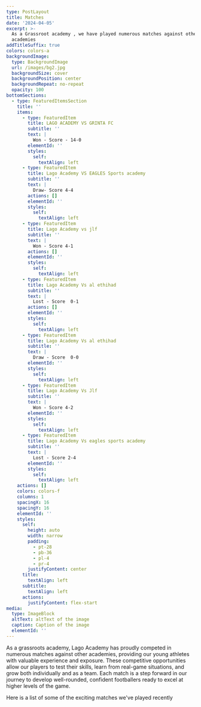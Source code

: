 ```yaml
---
type: PostLayout
title: Matches
date: '2024-04-05'
excerpt: >-
  As a Grassroot academy , we have played numerous matches against other
  academies
addTitleSuffix: true
colors: colors-a
backgroundImage:
  type: BackgroundImage
  url: /images/bg2.jpg
  backgroundSize: cover
  backgroundPosition: center
  backgroundRepeat: no-repeat
  opacity: 100
bottomSections:
  - type: FeaturedItemsSection
    title: ''
    items:
      - type: FeaturedItem
        title: LAGO ACADEMY VS GRINTA FC
        subtitle: ''
        text: |
          Won - Score - 14-0
        elementId: ''
        styles:
          self:
            textAlign: left
      - type: FeaturedItem
        title: Lago Academy VS EAGLES Sports academy
        subtitle: ''
        text: |
          Draw- Score 4-4
        actions: []
        elementId: ''
        styles:
          self:
            textAlign: left
      - type: FeaturedItem
        title: Lago Academy vs jlf
        subtitle: ''
        text: |
          Won - Score 4-1
        actions: []
        elementId: ''
        styles:
          self:
            textAlign: left
      - type: FeaturedItem
        title: Lago Academy Vs al ethihad
        subtitle: ''
        text: |
          Lost - Score  0-1
        actions: []
        elementId: ''
        styles:
          self:
            textAlign: left
      - type: FeaturedItem
        title: Lago Academy Vs al ethihad
        subtitle: ''
        text: |
          Draw - Score  0-0
        elementId: ''
        styles:
          self:
            textAlign: left
      - type: FeaturedItem
        title: Lago Academy Vs Jlf
        subtitle: ''
        text: |
          Won - Score 4-2
        elementId: ''
        styles:
          self:
            textAlign: left
      - type: FeaturedItem
        title: Lago Academy Vs eagles sports academy
        subtitle: ''
        text: |
          Lost - Score 2-4
        elementId: ''
        styles:
          self:
            textAlign: left
    actions: []
    colors: colors-f
    columns: 1
    spacingX: 16
    spacingY: 16
    elementId: ''
    styles:
      self:
        height: auto
        width: narrow
        padding:
          - pt-28
          - pb-36
          - pl-4
          - pr-4
        justifyContent: center
      title:
        textAlign: left
      subtitle:
        textAlign: left
      actions:
        justifyContent: flex-start
media:
  type: ImageBlock
  altText: altText of the image
  caption: Caption of the image
  elementId: ''
---
```

As a grassroots academy, Lago Academy has proudly competed in numerous matches against other academies, providing our young athletes with valuable experience and exposure. These competitive opportunities allow our players to test their skills, learn from real-game situations, and grow both individually and as a team. Each match is a step forward in our journey to develop well-rounded, confident footballers ready to excel at higher levels of the game.

Here is a list of some of the exciting matches we've played recently



